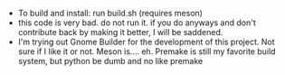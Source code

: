 * To build and install: run build.sh (requires meson)
* this code is very bad. do not run it. if you do anyways and don't contribute back by making it better, I will be saddened.
* I'm trying out Gnome Builder for the development of this project. Not sure if I like it or not. Meson is.... eh. Premake is still my favorite build system, but python be dumb and no like premake


